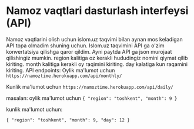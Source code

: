 # Namoz vaqtlari dasturlash interfeysi (API)

Namoz vaqtlarini olish uchun islom.uz taqvimi bilan aynan mos keladigan API topa olmadim shuning uchun. Islom.uz taqvimini API ga o'zim konvertatsiya qilishga qaror qildim.
Ayni paytda API ga json murojaat qilishingiz mumkin.
region kalitiga oz kerakli hududingiz nomini qiymat qilib kiriting. month kalitiga kerakli oy raqimini kiriting. day kalatiga kun raqamini kiriting.
API endpoints:
Oylik ma'lumot uchun
`https://namoztime.herokuapp.com/api/monthly/`

Kunlik ma'lumot uchun
`https://namoztime.herokuapp.com/api/daily/`

masalan:
oylik ma'lumot uchun
`{ "region": "toshkent", "month": 9 }`

kunlik ma'lumot uchun:

`{ "region": "toshkent", "month": 9, "day": 12 }`
